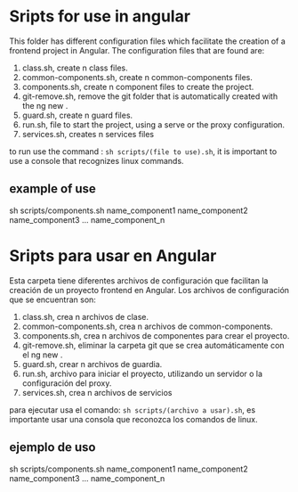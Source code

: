 # Sripts for use in angular

This folder has different configuration files which facilitate the creation of a frontend project in Angular. The configuration files that are found are:

1. class.sh, create n class files.
2. common-components.sh, create n common-components files.
3. components.sh, create n component files to create the project.
4. git-remove.sh, remove the git folder that is automatically created with the ng new <folder>.
5. guard.sh, create n guard files.
6. run.sh, file to start the project, using a serve or the proxy configuration.
7. services.sh, creates n services files

to run use the command : `sh scripts/(file to use).sh`, it is important to use a console that recognizes linux commands.

## example of use

sh scripts/components.sh name_component1 name_component2 name_component3 ... name_component_n

# Sripts para usar en Angular

Esta carpeta tiene diferentes archivos de configuración que facilitan la creación de un proyecto frontend en Angular. Los archivos de configuración que se encuentran son:

1. class.sh, crea n archivos de clase.
2. common-components.sh, crea n archivos de common-components.
3. components.sh, crea n archivos de componentes para crear el proyecto.
4. git-remove.sh, eliminar la carpeta git que se crea automáticamente con el ng new <folder>.
5. guard.sh, crear n archivos de guardia.
6. run.sh, archivo para iniciar el proyecto, utilizando un servidor o la configuración del proxy.
7. services.sh, crea n archivos de servicios

para ejecutar usa el comando: `sh scripts/(archivo a usar).sh`, es importante usar una consola que reconozca los comandos de linux.

## ejemplo de uso

sh scripts/components.sh name_component1 name_component2 name_component3 ... name_component_n
